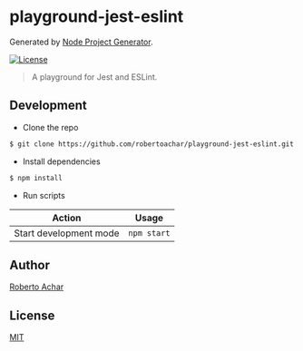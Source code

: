 # playground-jest-eslint

Generated by [Node Project Generator](https://github.com/robertoachar/generator-node).

[![License][license-badge]][license-url]

> A playground for Jest and ESLint.

## Development

- Clone the repo

```bash
$ git clone https://github.com/robertoachar/playground-jest-eslint.git
```

- Install dependencies

```bash
$ npm install
```

- Run scripts

| Action                 | Usage       |
| ---------------------- | ----------- |
| Start development mode | `npm start` |

## Author

[Roberto Achar](https://twitter.com/robertoachar)

## License

[MIT](https://github.com/robertoachar/playground-jest-eslint/blob/master/LICENSE)

[license-badge]: https://img.shields.io/github/license/robertoachar/playground-jest-eslint.svg
[license-url]: https://opensource.org/licenses/MIT
